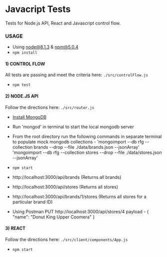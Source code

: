 # Javacript Tests

Tests for Node.js API, React and Javascript control flow.

### USAGE

- Using node@8.1.3 & npm@5.0.4
- `npm install`

#### 1) CONTROL FLOW

All tests are passing and meet the criteria here: `./src/controlFlow.js`

- `npm test`

#### 2) NODE.JS API

Follow the directions here: `./src/router.js`

- <a href="https://docs.mongodb.org/manual/tutorial/install-mongodb-on-os-x/">Install MongoDB</a>


- Run 'mongod' in terminal to start the local mongodb server


- From the root directory run the following commands in separate terminal to populate mock mongodb collections - 
	'mongoimport --db rfg --collection brands --drop --file ./data/brands.json --jsonArray'
	'mongoimport --db rfg --collection stores --drop --file ./data/stores.json --jsonArray'


- `npm start`


- http://localhost:3000/api/brands (Returns all brands)
- http://localhost:3000/api/stores (Returns all stores)
- http://localhost:3000/api/brands/1/stores (Returns all stores for a particular brand ID)
- Using Postman PUT http://localhost:3000/api/stores/4 
	payload - { "name": "Donut King Upper Coomera" } 
	

#### 3) REACT

Follow the directions here: `./src/client/components/App.js`

- `npm start`
